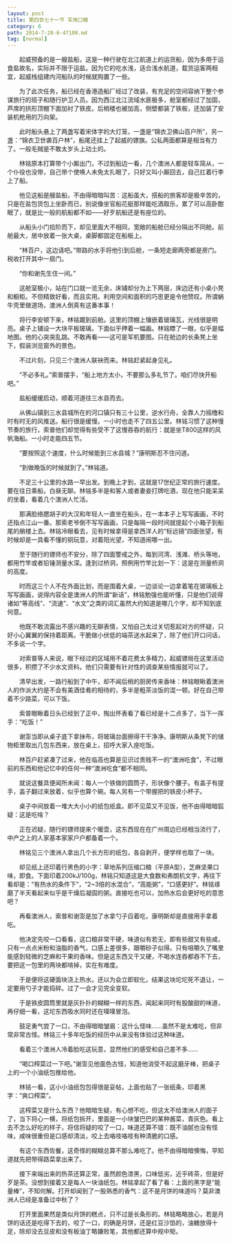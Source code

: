 ```yaml
---
layout: post
title: 第四百七十一节 军用口粮
category: 6
path: 2014-7-28-6-47100.md
tag: [normal]
---
```


　　起威预备的是一艘盐船，这是一种行驶在北江航道上的运货船，因为多用于运食盐故名，实际并不限于运盐。因为它的吃水浅，适合浅水航道，载货运客两相宜，起威栈组建内河船队的时候就购置了一些。

　　为了此次任务，船已经在香港造船厂经过了改装，有充足的空间容纳下整个参谋旅行的班子和随行护卫人员。因为西江北江流域水匪极多，舱室都经过了加固，芦席的拱形顶棚下面加衬了铁皮。后梢楼也被加高，侧壁都装了铁板，还加装了安装机枪用的万向架。

　　此时船头悬上了两盏写着宋体字的大灯笼，一盏是“锦衣卫佛山百户所”，另一盏：“锦衣卫世袭百户林”，船尾还挂上了起威的镖旗。公私两面都算是相当有力了。一般毛贼是不敢太岁头上动土的。

　　林铭原本打算带个小厮出门，不过到船边一看，几个澳洲人都是轻车简从，一个仆役也没带，自己带个使唤人未免太扎眼了，只好又叫小厮回去，自己扛着行李上了船。

　　他见这船是艘盐船，不由得暗暗叫苦：这船虽大，搭船的旅客却是极辛苦的，只是在盐包货包上坐卧而已，别说像坐官船花艇那样能吃酒取乐，累了可以高卧酣眠了，就是比一般的航船都不如――好歹航船还是有座位的。

　　从船头小门拾阶而下，却见里面大不相同，宽敞的船舱已经分隔出不同舱。前舱最大，居中放着一张大桌，桌脚都固定在船板上。

　　“林百户，这边请吧。”带路的水手将他引到后舱，一条短走廊两旁都是房门。税收打开其中一扇门。

　　“你和谢先生住一间。”

　　这舱室极小，站在门口就一览无余，床铺却分为上下两层，床边还有小桌小凳和橱柜。不但精致好看，而且实用。利用空间和面积的巧思更是令他赞叹。所谓蜗牛壳里做道场，澳洲人倒真有这番本事！

　　将行李安顿下来，林铭踱到前舱。这里的顶棚上镶嵌着玻璃瓦，光线很是明亮。桌子上铺设一大块平板玻璃，下面似乎押着一幅画。林铭瞟了一眼，似乎是幅地图。他的心突突乱跳。不敢再看――这可是军机要图。只在舱边的长条凳上坐下，假装浏览窗外的景色。

　　不过片刻，只见三个澳洲人联袂而来。林铭赶紧起身见礼。

　　“不必多礼。”索普摆手，“船上地方太小，不要那么多礼节了。咱们尽快开船吧。”

　　盐船缓缓启动，顺着河道往三水县而去。

　　从佛山镇到三水县城所在的河口镇只有三十公里，逆水行舟，全靠人力摇橹和时有时无的风推送。船行很是缓慢。一小时也走不了四五公里。林铭习惯了这种慢节奏的旅行，索普他们却觉得有些受不了这慢吞吞的航行：就是坐T800这样的风帆海船。一小时走能四五节。

　　“要按照这个速度，什么时候能到三水县城？”康明斯忍不住问道。

　　“到做晚饭的时候就到了。”林铭道。

　　不足三十公里的水路一早出发。到晚上才到，这就是17世纪正常的旅行速度。要在往日乘船，白昼无聊。林铭多半是和客人或者妻妾打牌吃酒，现在他只能呆呆的坐着，看着几个澳洲人忙活。

　　那满脸络腮胡子的大汉和年轻人一直坐在船头，在一本本子上写写画画，不时还指点江山一番。那索老爷倒不写写画画，只是每隔一段时间就提起个小箱子到船尾的艄楼上去。林铭冷眼看去，见有时候拿得是拿西洋人的“标远镜”四面张望，有时候却是一具看不懂的铜玩意，对着阳光望，不知道闹哪一出。

　　至于随行的镖师也不安分，除了四面警戒之外，每到河湾、浅滩、桥头等地，都用竹竿或者铅锤测量水深。逢到过桥洞，照例用竹竿比划一下：这是在测量桥洞的高度。

　　时而这三个人不在外面比划，而是围着大桌，一边谈论一边拿着笔在玻璃板上写写画画，说得内容全是澳洲人的所谓“新话”，林铭勉强也能听懂，只是他们说得诸如“等高线”、“流速”、“水文”之类的词汇虽然大约知道是哪几个字，却不知到底何意。

　　他既不敢流露出不感兴趣的无聊表情，又怕自己太过关切惹起对方的怀疑，只好小心翼翼的保持着距离。干脆做小伏低的端茶送水起来了，除了他们开口问话，不多说一个字。

　　对索普等人来说，眼下经过的区域用不着花费太多精力，起威镖局在这里活动很多，积攒了不少水文资料。他们只需要有针对性的调查某些情报就可以了。

　　清早出发，一路行船到了中午，却不闻后梢的厨房传来香味：林铭眼瞅着澳洲人的作派大约是不会有美酒佳肴的相待的，多半是粗茶淡饭的混一顿。好在自己带着不少路菜，可以下饭。

　　索普眼瞅着日头已经到了正中，掏出怀表看了看已经是十二点多了，当下一挥手：“吃饭！”

　　谢澎当即从桌子底下拿抹布，将玻璃台面擦得干干净净。康明斯从条凳下的储物柜里取出几包东西来，放在桌上，招呼大家入座吃饭。

　　林百户赶紧凑了过来，他在临高也算是见识过贵贱不一的“澳洲吃食”，不过眼前的东西和他记忆中的任何一种“澳洲吃食”都不相同。

　　就说这餐具便闻所未闻：每人一个铁做的圆筒子，形状像个腰子。有盖子有提手，盖子翻过来放着，似乎也算个碗。每人另有一个带握把的铁皮小杯子。

　　桌子中间放着一堆大大小小的纸包纸盒。即不见菜又不见饭，他不由得暗暗狐疑：这是吃啥？

　　正在迟疑，随行的镖师提来个暖壶，这东西现在在广州周边已经相当流行了，中产之上的人家基本家家户户都备着一个。

　　林铭见三个澳洲人拿出几个长方形的纸包，各自剥开，便学样也取了一块。

　　却见纸上还印着行黑色的小字：草地系列压缩口粮（平原A型），芝麻坚果口味，即食。下面印着200kJ/100g，林铭只知道这是大食数和弗朗机文字，再往下看却是：“有热水的条件下”，“2~3倍的水混合”，“高能粥”，“口感更好”。林铭琢磨了半天看起来似乎是干燥后凝固的粥。直接吃也可以，加热水后会更好吃的意思吧？

　　再看澳洲人，索普和谢澎是加了水拿勺子舀着吃，康明斯却是直接用手拿着吃。

　　他决定先咬一口看看，这口粮非常干硬，味道似有若无，即有些甜又有些咸，只有一点点米粉和油脂的香气，口感上差很多，跟嚼砂子似得。只有咀嚼久了嘴里能感到轻微的芝麻和干果的香味。但是这东西又干又硬，不喝水连吞都吞不下去，要把这一包里的两块都啃掉，实在有难度。

　　于是便将这硬面块浇上热水。还以为会立即软化，结果这块坨坨死不退让，一定要用勺子才能捣碎。过了一会才见完全变软。

　　于是铁皮圆筒里就是灰扑扑的糊糊一样的东西，闻起来同时有股酸甜的味道，再仔细一看，这坨东西吸水同时还在噗噗冒泡。

　　鼓足勇气尝了一口，不由得暗暗皱眉：这什么怪味……虽然不是太难吃，但非常非常古怪。林铭三十多年吃饭的经历中从来没有体验过这种味道。

　　看着三个澳洲人冷着脸吃这玩意，显然他们的感受和自己差不多……

　　“喝口榨菜过一下吧。”谢澎见他面色古怪，知道他消受不起这磨牙棒，把桌子上的一个小油纸包推给他。

　　林铭一看，这小小油纸包包得很是妥帖，上面也贴了一张纸条，印着黑字：“爽口榨菜”。

　　这榨菜又是什么东西？他暗暗生疑，有心想不吃，但这太不给澳洲人的面子了，当下将心一横，将纸包拆开，里面是一小块皱巴巴的某种酱菜，青灰色。看上去不怎么好吃的样子，将信将疑的咬了一口，味道还算不错：既不油腻也没有怪味，咸味很重但是口感却清淡，咬上去咯吱咯吱有种清脆的口感。

　　有这个东西佐餐，这奇怪的糊糊总算不那么难吃了。他不由得暗暗懊悔，早知道就先把带得路菜拿出来了。

　　接下来端出来的热茶还算正常，虽然颜色漆黑，口味低劣，近乎砖茶，但是好歹是茶。没想到接着又是每人一块油纸包。林铭拿起了看了看：上面的黑字是“能量棒”，不知何解。打开却闻到了一股熟悉的香气：这不是月饼的味道吗？莫非澳洲人已经是准备过中秋了？

　　打开里面果然是类似月饼的糕点，只不过是长条形的。林铭略略放心，若是月饼的话还是吃得下去的，咬了一口，的确是月饼，还是红豆沙馅的，油糖放得十足，除却没去豆皮和没有板油丁略嫌败笔，其他都还算中规中矩。
